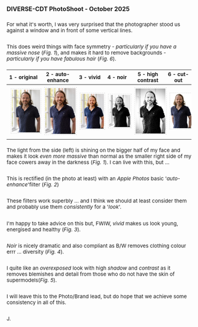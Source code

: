 ### DIVERSE-CDT PhotoShoot - October 2025

<style>
    img {margin:4px; padding:2px; border:1px dashed #e0e0e0}
    p {padding-top:0.5em; padding-bottom:0.5em}
    h1 a {display:none}
    .footer {color:rgba(0,0,0,0) !important; font-size:0px}
    .footer a {color:rgba(0,0,0,0) !important; font-size:0px}
    .footer #text {display:none !important; font-size:0px}
    .footer a {display:none !important; font-size:0px}

    body{font-size:85%}
</style>

For what it's worth, I was very surprised that the photographer stood us against a window and in front of some vertical lines. 

This does weird things with face symmetry - _particularly if you have a massive nose_ (_Fig. 1_), and makes it hard to remove backgrounds - _particularly if you have fabulous hair_ (_Fig. 6_).

| 1 - original  | 2 - auto-enhance | 3 - vivid | 4 - noir | 5 - high contrast | 6 - cut-out|
|--|--|--|--|--|--|
| <a href="./img/IMG_6715.v0.jpeg"><img src="./img/IMG_6715.v0.jpeg" width="150"></a> | <a href="./img/IMG_6715.v1.jpeg"><img src="./img/IMG_6715.v1.jpeg" width="150"></a> | <a href="./img/IMG_6715.v2.jpeg"><img src="./img/IMG_6715.v2.jpeg" width="150"></a> | <a href="./img/IMG_6715.v3.jpeg"><img src="./img/IMG_6715.v3.jpeg" width="150"></a> | <a href="./img/IMG_6715.v4.jpeg"><img src="./img/IMG_6715.v4.jpeg" width="150"></a> | <a href="./img/IMG_6715.v5.jpeg"><img src="./img/IMG_6715.v5.jpeg" width="130"></a> |

The light from the side (left) is shining on the bigger half of my face and makes it look _even more massive_ than normal as the smaller right side of my face cowers away in the darkness (_Fig. 1_). I can live with this, but ...

This is rectified (in the photo at least) with an _Apple Photos_ basic '_auto-enhance_'filter (_Fig. 2_)

These filters work superbly ... and I think we should at least consider them and probably use them _consistently_ for a '_look_'.

I'm happy to take advice on this but, FWIW, _vivid_ makes us look young, energised and healthy (_Fig. 3_).

_Noir_ is nicely dramatic and also compliant as B/W removes clothing colour errr ... diversity (_Fig. 4_).

I quite like an _overexposed_ look with high _shadow_ and _contrast_ as it removes blemishes and detail from those who do not have the skin of supermodels(_Fig. 5_).

I will leave this to the Photo/Brand lead, but do hope that we achieve some consistency in all of this.

J.